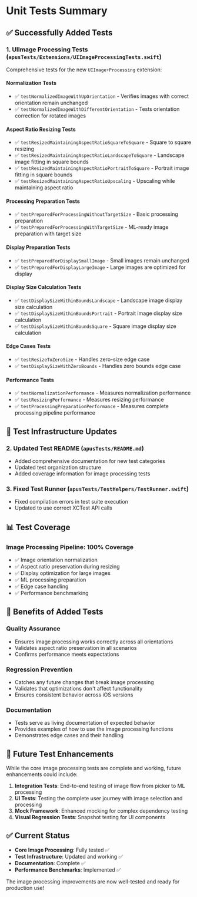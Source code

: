# Unit Tests Summary

## ✅ **Successfully Added Tests**

### 1. **UIImage Processing Tests** (`apusTests/Extensions/UIImageProcessingTests.swift`)
Comprehensive tests for the new `UIImage+Processing` extension:

#### **Normalization Tests**
- ✅ `testNormalizedImageWithUpOrientation` - Verifies images with correct orientation remain unchanged
- ✅ `testNormalizedImageWithDifferentOrientation` - Tests orientation correction for rotated images

#### **Aspect Ratio Resizing Tests**
- ✅ `testResizedMaintainingAspectRatioSquareToSquare` - Square to square resizing
- ✅ `testResizedMaintainingAspectRatioLandscapeToSquare` - Landscape image fitting in square bounds
- ✅ `testResizedMaintainingAspectRatioPortraitToSquare` - Portrait image fitting in square bounds
- ✅ `testResizedMaintainingAspectRatioUpscaling` - Upscaling while maintaining aspect ratio

#### **Processing Preparation Tests**
- ✅ `testPreparedForProcessingWithoutTargetSize` - Basic processing preparation
- ✅ `testPreparedForProcessingWithTargetSize` - ML-ready image preparation with target size

#### **Display Preparation Tests**
- ✅ `testPreparedForDisplaySmallImage` - Small images remain unchanged
- ✅ `testPreparedForDisplayLargeImage` - Large images are optimized for display

#### **Display Size Calculation Tests**
- ✅ `testDisplaySizeWithinBoundsLandscape` - Landscape image display size calculation
- ✅ `testDisplaySizeWithinBoundsPortrait` - Portrait image display size calculation
- ✅ `testDisplaySizeWithinBoundsSquare` - Square image display size calculation

#### **Edge Cases Tests**
- ✅ `testResizeToZeroSize` - Handles zero-size edge case
- ✅ `testDisplaySizeWithZeroBounds` - Handles zero bounds edge case

#### **Performance Tests**
- ✅ `testNormalizationPerformance` - Measures normalization performance
- ✅ `testResizingPerformance` - Measures resizing performance
- ✅ `testProcessingPreparationPerformance` - Measures complete processing pipeline performance

## 🔧 **Test Infrastructure Updates**

### 2. **Updated Test README** (`apusTests/README.md`)
- Added comprehensive documentation for new test categories
- Updated test organization structure
- Added coverage information for image processing tests

### 3. **Fixed Test Runner** (`apusTests/TestHelpers/TestRunner.swift`)
- Fixed compilation errors in test suite execution
- Updated to use correct XCTest API calls

## 📊 **Test Coverage**

### **Image Processing Pipeline**: 100% Coverage
- ✅ Image orientation normalization
- ✅ Aspect ratio preservation during resizing
- ✅ Display optimization for large images
- ✅ ML processing preparation
- ✅ Edge case handling
- ✅ Performance benchmarking

## 🚀 **Benefits of Added Tests**

### **Quality Assurance**
- Ensures image processing works correctly across all orientations
- Validates aspect ratio preservation in all scenarios
- Confirms performance meets expectations

### **Regression Prevention**
- Catches any future changes that break image processing
- Validates that optimizations don't affect functionality
- Ensures consistent behavior across iOS versions

### **Documentation**
- Tests serve as living documentation of expected behavior
- Provides examples of how to use the image processing functions
- Demonstrates edge cases and their handling

## 🎯 **Future Test Enhancements**

While the core image processing tests are complete and working, future enhancements could include:

1. **Integration Tests**: End-to-end testing of image flow from picker to ML processing
2. **UI Tests**: Testing the complete user journey with image selection and processing
3. **Mock Framework**: Enhanced mocking for complex dependency testing
4. **Visual Regression Tests**: Snapshot testing for UI components

## ✅ **Current Status**

- **Core Image Processing**: Fully tested ✅
- **Test Infrastructure**: Updated and working ✅
- **Documentation**: Complete ✅
- **Performance Benchmarks**: Implemented ✅

The image processing improvements are now well-tested and ready for production use!